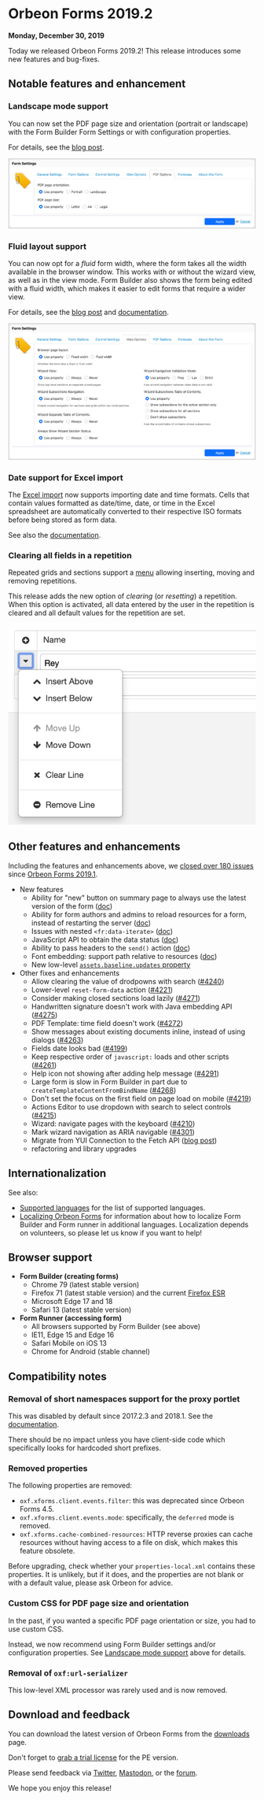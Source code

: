 # Orbeon Forms 2019.2

__Monday, December 30, 2019__

Today we released Orbeon Forms 2019.2! This release introduces some new features and bug-fixes.  

## Notable features and enhancement

### Landscape mode support

You can now set the PDF page size and orientation (portrait or landscape) with the Form Builder Form Settings or with configuration properties.

For details, see the [blog post](https://blog.orbeon.com/2019/11/new-layout-choices-for-pdf-and-browser.html).

![New PDF Options](../form-builder/images/form-settings-pdf-options.png)

### Fluid layout support

You can now opt for a *fluid* form width, where the form takes all the width available in the browser window. This works with or without the wizard view, as well as in the view mode. Form Builder also shows the form being edited with a fluid width, which makes it easier to edit forms that require a wider view.

For details, see the [blog post](https://blog.orbeon.com/2019/11/new-layout-choices-for-pdf-and-browser.html) and [documentation](https://doc.orbeon.com/form-builder/form-settings).

![Browser page layout in view Options](../form-builder/images/form-settings-view-options.png)

### Date support for Excel import 

The [Excel import](/form-runner/feature/excel-xml-import.md) now supports importing date and time formats. Cells that contain values formatted as date/time, date, or time in the Excel spreadsheet are automatically converted to their respective ISO formats before being stored as form data.

See also the [documentation](https://doc.orbeon.com/form-runner/advanced/excel#handling-dates-and-times). 

### Clearing all fields in a repetition

Repeated grids and sections support a [menu](https://doc.orbeon.com/form-runner/component/grid#menu) allowing inserting, moving and removing repetitions.

This release adds the new option of *clearing* (or *resetting*) a repetition. When this option is activated, all data entered by the user in the repetition is cleared and all default values for the repetition are set.

![Grid menu with the new "Clear Line" option](../form-runner/component/images/xbl-grid-menu.png)

## Other features and enhancements

Including the features and enhancements above, we [closed over 180 issues](https://github.com/orbeon/orbeon-forms/issues?page=7&q=is%3Aissue+is%3Aclosed+project%3Aorbeon%2Forbeon-forms%2F11) since [Orbeon Forms 2019.1](orbeon-forms-2019.1.md).

- New features
    - Ability for "new" button on summary page to always use the latest version of the form ([doc](https://doc.orbeon.com/configuration/properties/form-runner/form-runner-summary-page#new-button-version-of-the-form))
    - Ability for form authors and admins to reload resources for a form, instead of restarting the server ([doc](/form-runner/feature/forms-admin-page.md#reloading-resources))
    - Issues with nested `<fr:data-iterate>` ([doc](https://doc.orbeon.com/form-builder/advanced/services-and-actions/actions-syntax#nesting-of-iterations))
    - JavaScript API to obtain the data status ([doc](https://doc.orbeon.com/form-runner/advanced/client-side-javascript-api#telling-whether-the-form-data-is-safe))
    - Ability to pass headers to the `send()` action ([doc](https://doc.orbeon.com/form-runner/advanced/buttons-and-processes/actions-form-runner/actions-form-runner-send#using-parameters))
    - Font embedding: support path relative to resources ([doc](https://doc.orbeon.com/form-builder/advanced/pdf-production/pdf-automatic))
    - New low-level [`assets.baseline.updates` property](/configuration/advanced/javascript-css-assets.md#baseline-of-xforms-assets)
- Other fixes and enhancements
    - Allow clearing the value of drodpowns with search ([\#4240](https://github.com/orbeon/orbeon-forms/issues/4240))
    - Lower-level `reset-form-data` action ([\#4221](https://github.com/orbeon/orbeon-forms/issues/4221))
    - Consider making closed sections load lazily ([\#4271](https://github.com/orbeon/orbeon-forms/issues/4271))
    - Handwritten signature doesn't work with Java embedding API ([\#4275](https://github.com/orbeon/orbeon-forms/issues/4275))
    - PDF Template: time field doesn't work ([\#4272](https://github.com/orbeon/orbeon-forms/issues/4272))
    - Show messages about existing documents inline, instead of using dialogs ([\#4263](https://github.com/orbeon/orbeon-forms/issues/4263))
    - Fields date looks bad ([\#4199](https://github.com/orbeon/orbeon-forms/issues/4199))
    - Keep respective order of `javascript:` loads and other scripts ([\#4261](https://github.com/orbeon/orbeon-forms/issues/4261))
    - Help icon not showing after adding help message ([\#4291](https://github.com/orbeon/orbeon-forms/issues/4291))
    - Large form is slow in Form Builder in part due to `createTemplateContentFromBindName` ([\#4268](https://github.com/orbeon/orbeon-forms/issues/4268))
    - Don't set the focus on the first field on page load on mobile ([\#4219](https://github.com/orbeon/orbeon-forms/issues/4219))
    - Actions Editor to use dropdown with search to select controls ([\#4215](https://github.com/orbeon/orbeon-forms/issues/4215))
    - Wizard: navigate pages with the keyboard ([\#4210](https://github.com/orbeon/orbeon-forms/issues/4210))
    - Mark wizard navigation as ARIA navigable ([\#4301](https://github.com/orbeon/orbeon-forms/issues/4301))
    - Migrate from YUI Connection to the Fetch API ([blog post](https://blog.orbeon.com/2019/12/keeping-our-code-current.html))
    - refactoring and library upgrades

## Internationalization

See also:  

*   [Supported languages](/form-runner/feature/supported-languages.md) for the list of supported languages.
*   [Localizing Orbeon Forms](/contributors/localizing-orbeon-forms.md) for information about how to localize Form Builder and Form runner in additional languages. Localization depends on volunteers, so please let us know if you want to help!

## Browser support

- **Form Builder (creating forms)**
    - Chrome 79 (latest stable version)
    - Firefox 71 (latest stable version) and the current [Firefox ESR](https://www.mozilla.org/en-US/firefox/enterprise/)
    - Microsoft Edge 17 and 18
    - Safari 13 (latest stable version)
- **Form Runner (accessing form)**
    - All browsers supported by Form Builder (see above)
    - IE11, Edge 15 and Edge 16
    - Safari Mobile on iOS 13
    - Chrome for Android (stable channel)

## Compatibility notes

### Removal of short namespaces support for the proxy portlet

This was disabled by default since 2017.2.3 and 2018.1. See the [documentation](/form-runner/link-embed/liferay-proxy-portlet.md).

There should be no impact unless you have client-side code which specifically looks for hardcoded short prefixes.

### Removed properties

The following properties are removed:

- `oxf.xforms.client.events.filter`: this was deprecated since Orbeon Forms 4.5.
- `oxf.xforms.client.events.mode`: specifically, the `deferred` mode is removed.
- `oxf.xforms.cache-combined-resources`: HTTP reverse proxies can cache resources without having access to a file on disk, which makes this feature obsolete.

Before upgrading, check whether your `properties-local.xml` contains these properties. It is unlikely, but if it does, and the properties are not blank or with a default value, please ask Orbeon for advice.

### Custom CSS for PDF page size and orientation

In the past, if you wanted a specific PDF page orientation or size, you had to use custom CSS.

Instead, we now recommend using Form Builder settings and/or configuration properties. See [Landscape mode support](#landscape-mode-support) above for details. 

### Removal of `oxf:url-serializer`

This low-level XML processor was rarely used and is now removed. 

## Download and feedback

You can download the latest version of Orbeon Forms from the [downloads](https://www.orbeon.com/download) page.  

Don't forget to [grab a trial license](https://prod.orbeon.com/prod/fr/orbeon/register/new) for the PE version.

Please send feedback via [Twitter](https://twitter.com/orbeon), [Mastodon](https://mastodon.social/@orbeon), or the [forum](https://www.orbeon.com/community).

We hope you enjoy this release!
